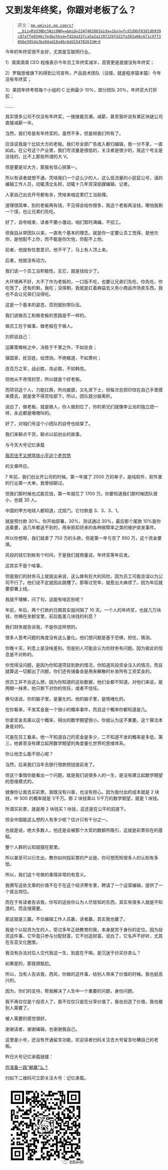# 又到发年终奖，你跟对老板了么？

> 原文：[`mp.weixin.qq.com/s?__biz=MzU3NDc5Nzc0NQ==&mid=2247483881&idx=1&sn=fcd1d9bf83d1db939c87affe0346c7ed&chksm=fd2da337ca5a2a219722bfd22fa302a66c671c9ff3056e395da3ba94ad18a46c6dd15d702633#rd`](http://mp.weixin.qq.com/s?__biz=MzU3NDc5Nzc0NQ==&mid=2247483881&idx=1&sn=fcd1d9bf83d1db939c87affe0346c7ed&chksm=fd2da337ca5a2a219722bfd22fa302a66c671c9ff3056e395da3ba94ad18a46c6dd15d702633#rd)

今年的年终奖很不友好，尤其是互联网行业。

1）滴滴滴滴 CEO 程维表示今年员工年终奖减半，高管更是直接没有年终奖；

2）罗辑思维旗下的得到公司宣布，产品技术团队（没错，就是程序猿本猿）今年没有年终奖；

3）美团年终考核每个小组的 C 比例最少 10%，部分团队 20%，年终奖大打折扣；

.......

其实很多公司不仅没有年终奖，一拨拨裁员潮，减薪，甚至我听说有某区块链公司直接减薪一半。

当然，我们号是有年终奖的，虽然不多，但是倾我们所有了。

应该说我是个比较大方的老板。我们号全部广告收入都归编辑，我一分不拿，一直如此。在公号这个产业里，我们号流量是很低的，关注者是很少的，我这个号主是没钱的，比不上那些所谓的大 V。

但是要是论大方，那我有信心排第一。

所以有读者就想不通，凭啥我们一个这么少的人，这么低流量的小屁屁公号，请的编辑工作人员，动辄清北名校，动辄十几年资深纸媒编辑，记者。

人家自己出去开号都有余，凭啥来咱这里打工当助理。

道理很简单，别的老板再有钱，不见得会给你很多，我这个老板再没钱，哪怕我剩一个馍，也让兄弟们先吃。

好了，自夸结束，读者不要小激动，咱们暂时满编，不招工。

但我自从带团队以来，一直有个基本的理念。就是你一定要让员工觉得，是他欠你，是他配不上你，而不能是你欠他，你配不上他。

前者，他就有忧患意识，他不干了，马上有人顶上来。

后者，他就没有动力。

我们说一个员工没积极性，无它，就是钱给少了。

大环境再不好，大不了作为老板的，一口饭不吃，也要让兄弟们先吃，你先吃，你吃饱了，还有的剩，我吃；没得剩，我就是扛着麻袋去义务小商品市场卖东西，我也不会让兄弟们没得吃。

这是一个基本的姿态，否则就别带队伍。

我们说做员工和做老板的思路是不一样的。

做员工在于做事，做老板在于做人。

刘邦说自己：

运筹策帷帐之中，决胜于千里之外，不如张良；

镇国家，抚百姓，给馈饷，不绝粮道，不如萧何；

连百万之军，战必胜，攻必取，不如韩信。

但他从不吝惜封赏，所以就是个好老板。

而项羽这个人，力能扛鼎，所向披靡，又礼贤下士，但每次总把印信在自己手里摸来摸去，就是舍不得赏给部下。所以，团队就分崩离析。

说白了，做老板，就是做人，你人做到位了，你的弟兄们就像李云龙的独立团一样，永远都是嗷嗷叫的。

好了，对咱们号这个小团队的自夸也结束了。

我们来聊点干货，聊点以前创业的故事。

与今天大号记忆承载

[我忍住不又想骂徐小平这个老忽悠](https://mp.weixin.qq.com/s?__biz=MzU0MjYwNDU2Mw==&mid=2247485629&idx=1&sn=6f616a2c42cd618dad96a218d149be2b&chksm=fb1964c1cc6eedd7d85cbdea027444971b8b70fa83c0affd88bb5bce1ce37b2a1fba9633ced3&token=1992549242&lang=zh_CN&scene=21#wechat_redirect)

的文章呼应。

7 年前，我们创业开公司的时候。第一年接了 2500 万的单子，是纯软件，软件里的行业第一大单，我曾经聊过。

但我们那时候也忒能花钱，第一年就花了 1700 万。你要知道我们那时候团队很小，也就 30 人。

中国的甲方地球人都知道，忒抠门。它付款是 3、3、3、1。

就是预付款 30%，你开始部署，30%，测试通过 30%，最后那个尾款 10%是你追着要，追几年都追不到的，用来抵扣将来的各种故障率之类的维护突发事件。

所以你想呀，我们就拿了 750 万的头款，但是第一年亏空了 950 万，这个资金要填。

风投的钱它到帐有个时间，于是我们就商量说，年终奖等年后发。

这其实不是个啥事。

但是我们的财务马上就提出来说，这么做有巨大的风险，因为员工可能会误以为公司不行了。他们说不定就因此跳槽了。那等过完年，就惹出大麻烦了。因为年后就要部署上线。

我就不理解，问了句，这能有啥区别呢？

年前，年后，两个打款的日期其实就间隔了 10 天。一个人的年终奖，也就几万块钱，你搁在余额宝里，前后能差几块钱的利息？

我们财务就告诉我，不是你这样想的。

很多人思考问题的角度没有这么量化。他们想问题是基于恐惧，担忧，猜测。

你晚十天，利息上是没啥差别。但是别人可能会认为你财务有问题。因为彼此的信息是不对称的。

你觉得没问题，是因为你知道项目到款的情况，你知道风投资金注入的情况，而且就算这一切都出了问题，你们还有储备金是用来解散时补发所有工资奖金的。

但员工并不会这么想，因为你知道的这些数据，他们全都不知道。对他们来说，是两眼一抹黑，他只剩下对你的信任，或者不信任。

换句话说，你的脑子里，是量化的。他的脑子里，是情绪化的。

在你看来，不发奖金是一个很小的概率事件，而且这个概率你都知道是几。

你拿奖金去乘以这个概率，得出的数学期望很小。你就认为这不重要。这个算法本身是对的。

可是在员工看来，他一不知道自己的奖金是多少，二不知道不发的概率是多低，第三，他甚至没有建立起用数学期望的角度量化世界的思维体系。

你让他怎么能不担心呢？

当然，后来我们当年去银行借款把钱提前发了。

但这个事情你能看出一个问题，就是我们说很多人的一生，是没有建立起数学期望的思维模式的。

就像你让我去买彩票，我既没有兴奋，也没有担心。因为我付出的成本就是 2 块钱，中 500 的概率就是 1/千万。那 2 块钱乘以 1/千万的数学期望，就是 1 块钱。

所谓买彩票，就是用 2 块钱买 1 块钱，这还是在公平的前提下。

但全中国能这么想的人有多少呢？估计只有千分之一。

也就是说，绝大多数人，他还是会被那个大奖的数额所吸引，这就是彩票存在的基础。

整个人群的认知就摆在那里。

所以甚至可以衍生出，教你如何投彩票的产业链，你可想而知很多人的认知有多低。

所以，我们这个号做的事情非常的有意义。

我撰写这些文章的价值不在于在这个经济寒冬里，聘请了一个运营编辑，提供了一个就业岗位。

而在于有读者告诉我，你写的这些你认为人尽皆知的东西，其实有很多人就是不知道的，而且很需要。

那这就是三赢。不仅编辑工作人员赢，读者赢，其实我也赢了。

我是个以投资为生的人，受过多年正统教育的我，本身就苦于身份的定位。因为投资这件事，它毕竟只参与分配财富，它不创造财富。说白了，它名声不好听，尤其在东亚文化圈里。

我没有办法对后人交代我这一生，到底在干嘛。是沉迷于炒买炒卖么？

如果是的，那我很尴尬。

所以，当有人告诉我，西风，你做的这件事，给别人带来了价值的时候。我也挺高兴的。

因为，你们的支持，帮我解决了人生中一个重要的问题，身份问题。

我不再仅仅是个投资人了，我不仅仅只是在分享价值了，我也创造了价值，我也被别人需要了。

被人需要的感觉很好。

谢谢读者，谢谢编辑，也谢谢我自己。

这里是小号，还没有开通留言功能，欢迎读者扫码关注去大号留言吐糟自己的老板。

昨日大号记忆承载链接：

[你准备一路“躺赢”么？](https://mp.weixin.qq.com/s?__biz=MzU0MjYwNDU2Mw==&mid=2247485625&idx=2&sn=ce759fa472d9e8967b370217f048f814&chksm=fb1964c5cc6eedd385d22c379203ad5c23cbe3bafd827a4095e5462537ec6d93a7b8b69f2b30&token=1459762367&lang=zh_CN&scene=21#wechat_redirect)

扫如下二维码可立即关注大号：记忆承载。

![](img/6412e8362dbc295406bf8193721e0190.png)